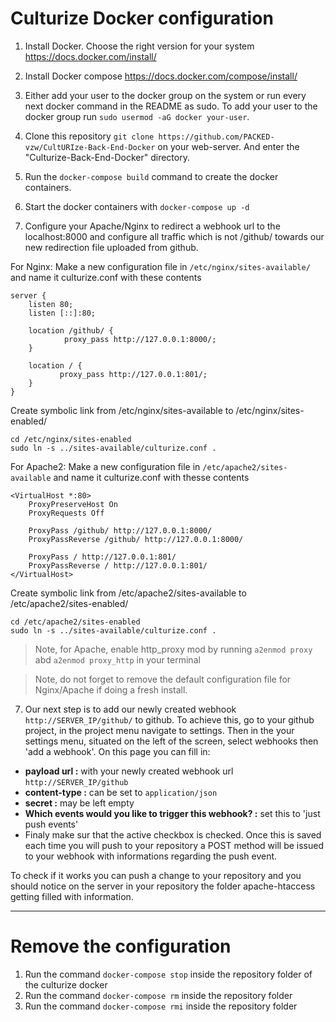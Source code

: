 # Culturize Docker configuration
1. Install Docker. 
Choose the right version for your system https://docs.docker.com/install/ 

2. Install Docker compose https://docs.docker.com/compose/install/ 

3. Either add your user to the docker group on the system or run every next docker command in the README as sudo. To add your user to the docker group run `sudo usermod -aG docker your-user`. 

4. Clone this repository `git clone https://github.com/PACKED-vzw/CultURIze-Back-End-Docker` on your web-server. And enter the "Culturize-Back-End-Docker" directory.

5. Run the `docker-compose build` command to create the docker containers. 

6. Start the docker containers with `docker-compose up -d`

7. Configure your Apache/Nginx to redirect a webhook url to the localhost:8000 and configure all traffic which is not /github/ towards our new redirection file uploaded from github. 

For Nginx:
Make a new configuration file in `/etc/nginx/sites-available/` and name it culturize.conf with these contents

```
server {
    listen 80;
    listen [::]:80;

    location /github/ {
            proxy_pass http://127.0.0.1:8000/;
    }

    location / {
           proxy_pass http://127.0.0.1:801/;
    }
} 
```          
Create symbolic link from /etc/nginx/sites-available to /etc/nginx/sites-enabled/
```
cd /etc/nginx/sites-enabled
sudo ln -s ../sites-available/culturize.conf .
``` 

For Apache2:
Make a new configuration file in `/etc/apache2/sites-available` and name it culturize.conf with thesse contents
```
<VirtualHost *:80>
    ProxyPreserveHost On
    ProxyRequests Off

    ProxyPass /github/ http://127.0.0.1:8000/
    ProxyPassReverse /github/ http://127.0.0.1:8000/

    ProxyPass / http://127.0.0.1:801/
    ProxyPassReverse / http://127.0.0.1:801/
</VirtualHost>

```
Create symbolic link from /etc/apache2/sites-available to /etc/apache2/sites-enabled/ 
```
cd /etc/apache2/sites-enabled
sudo ln -s ../sites-available/culturize.conf .
``` 
> Note, for Apache, enable http_proxy mod by running `a2enmod proxy` abd `a2enmod proxy_http` in your terminal

> Note, do not forget to remove the default configuration file for Nginx/Apache if doing a fresh install. 

7. Our next step is to add our newly created webhook `http://SERVER_IP/github/` to github. 
To achieve this, go to your github project, in the project menu navigate to settings.
Then in the your settings menu, situated on the left of the screen, select webhooks
then 'add a webhook'. On this page you can fill in:
 * **payload url :** with your newly created webhook url `http://SERVER_IP/github`
 * **content-type :** can be set to `application/json`
 * **secret :** may be left empty
 * **Which events would you like to trigger this webhook? :** set this to 'just push events'
 * Finaly make sur that the active checkbox is checked.
Once this is saved each time you will push to your repository a POST method will be
issued to your webhook with informations regarding the push event.

To check if it works you can push a change to your repository and you should notice
on the server in your repository the folder apache-htaccess getting filled with information.
<!--
8. Our last step is to configure all traffic which is not /github/ towards our new redirection file uploaded
 from github. 
 

For nginx:
You can do this by adding the following lines to the file `/etc/nginx/conf.d/culturize.conf`. This rule forwards all traffic which is not /github/ towards
port 801 of our local machine, where our apache culturize redirection rules resides.

```
server {
    listen 80;
    listen [::]:80;

    location /github/ {
            proxy_pass http://127.0.0.1:8000/;
    }

    location / {
           proxy_pass http://127.0.0.1:801/;
    }
}
```


For Apache2:
```
<VirtualHost *:80>
    ProxyPreserveHost On
    ProxyRequests Off

    ProxyPass /github/ http://127.0.0.1:8000/
    ProxyPassReverse /github/ http://127.0.0.1:8000/

    ProxyPass / http://127.0.0.1:801/
    ProxyPassReverse / http://127.0.0.1:801/
</VirtualHost>
```
-->

****
# Remove the configuration
1. Run the command `docker-compose stop` inside the repository folder of the culturize docker
2. Run the command `docker-compose rm` inside the repository folder
3. Run the command `docker-compose rmi` inside the repository folder

